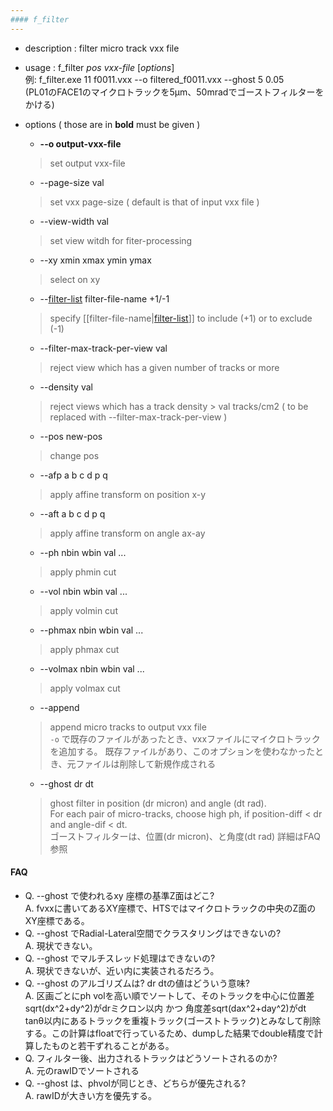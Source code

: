 ```yaml
---
#### f_filter
---
```


+ description : filter micro track vxx file  
+ usage : f_filter *pos* *vxx-file* [*options*]
  <br>例: f_filter.exe 11 f0011.vxx --o filtered_f0011.vxx --ghost 5 0.05
  <br>(PL01のFACE1のマイクロトラックを5μm、50mradでゴーストフィルターをかける)
+ options ( those are in **bold** must be given )
  - **--o output-vxx-file**
  > set output vxx-file

  - --page-size val
  > set vxx page-size ( default is that of input vxx file )  

  - --view-width val
  > set view witdh for fiter-processing  

  - --xy xmin xmax ymin ymax
  > select on xy  

  - --[filter-list](filter-list.md) filter-file-name +1/-1
  > specify [[filter-file-name|[filter-list](filter-list.md)]] to include (+1) or to exclude (-1)  

  - --filter-max-track-per-view val
  > reject view which has a given number of tracks or more  

  - --density val
  > reject views which has a track density > val tracks/cm2 ( to be replaced with --filter-max-track-per-view )  

  - --pos new-pos
  > change pos  

  - --afp a b c d p q
  > apply affine transform on position x-y  

  - --aft a b c d p q
  > apply affine transform on angle ax-ay  

  - --ph nbin wbin val ...
  > apply phmin cut  

  - --vol nbin wbin val ...
  > apply volmin cut  

  - --phmax nbin wbin val ...
  > apply phmax cut  

  - --volmax nbin wbin val ...
  > apply volmax cut  

  - --append
  > append micro tracks to output vxx file  
  > `-o` で既存のファイルがあったとき、vxxファイルにマイクロトラックを追加する。 
  > 既存ファイルがあり、このオプションを使わなかったとき、元ファイルは削除して新規作成される

  - --ghost dr dt
  > ghost filter in position (dr micron) and angle (dt rad).  
  > For each pair of micro-tracks, choose high ph, if position-diff < dr and angle-dif < dt.  
  > ゴーストフィルターは、位置(dr micron)、と角度(dt rad)
  > 詳細はFAQ参照

#### FAQ
* Q. --ghost で使われるxy 座標の基準Z面はどこ?<br>
  A. fvxxに書いてあるXY座標で、HTSではマイクロトラックの中央のZ面のXY座標である。
* Q. --ghost でRadial-Lateral空間でクラスタリングはできないの?<br>
  A. 現状できない。
* Q. --ghost でマルチスレッド処理はできないの?<br>
  A. 現状できないが、近い内に実装されるだろう。
* Q. --ghost のアルゴリズムは? dr dtの値はどういう意味?<br>
  A. 区画ごとにph volを高い順でソートして、そのトラックを中心に位置差sqrt(dx^2+dy^2)がdrミクロン以内 かつ 角度差sqrt(dax^2+day^2)がdt tanθ以内にあるトラックを重複トラック(ゴーストトラック)とみなして削除する。この計算はfloatで行っているため、dumpした結果でdouble精度で計算したものと若干ずれることがある。
* Q. フィルター後、出力されるトラックはどうソートされるのか?<br>
  A. 元のrawIDでソートされる
* Q. --ghost は、phvolが同じとき、どちらが優先される?<br>
  A. rawIDが大きい方を優先する。
